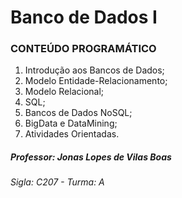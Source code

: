 # Banco de Dados I

### CONTEÚDO PROGRAMÁTICO
1. Introdução aos Bancos de Dados;
2. Modelo Entidade-Relacionamento;
3. Modelo Relacional;
4. SQL;
5. Bancos de Dados NoSQL;
6. BigData e DataMining;
7. Atividades Orientadas.

##### Professor: Jonas Lopes de Vilas Boas
###### Sigla: C207 - Turma: A

